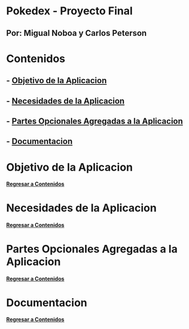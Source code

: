 # Pokedex - Proyecto Final
## Por: Migual Noboa y Carlos Peterson

# Contenidos
##  - [Objetivo de la Aplicacion](#objetivo-de-la-aplicacion)
##  - [Necesidades de la Aplicacion](#necesidades-de-la-aplicacion)
##  - [Partes Opcionales Agregadas a la Aplicacion](#partes-opcionales-agregadas-a-la-aplicacion)
##  - [Documentacion](#documentacion)

# Objetivo de la Aplicacion
#### [Regresar a Contenidos](#contenidos)

# Necesidades de la Aplicacion
#### [Regresar a Contenidos](#contenidos)

# Partes Opcionales Agregadas a la Aplicacion
#### [Regresar a Contenidos](#contenidos)

# Documentacion
#### [Regresar a Contenidos](#contenidos)
